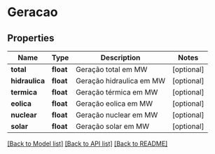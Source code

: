 # Geracao

## Properties
Name | Type | Description | Notes
------------ | ------------- | ------------- | -------------
**total** | **float** | Geração total em MW | [optional] 
**hidraulica** | **float** | Geração hidraulica em MW | [optional] 
**termica** | **float** | Geração térmica em MW | [optional] 
**eolica** | **float** | Geração eolica em MW | [optional] 
**nuclear** | **float** | Geração nuclear em MW | [optional] 
**solar** | **float** | Geração solar em MW | [optional] 

[[Back to Model list]](../README.md#documentation-for-models) [[Back to API list]](../README.md#documentation-for-api-endpoints) [[Back to README]](../README.md)


